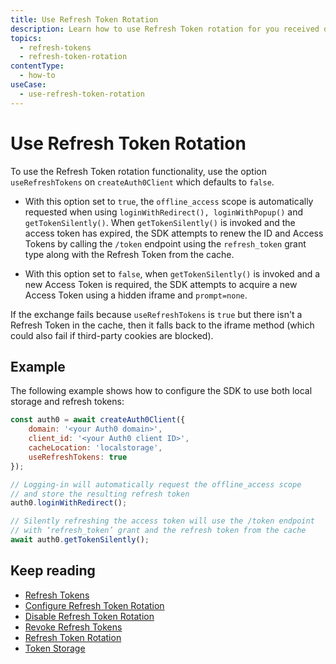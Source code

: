 ```yaml
---
title: Use Refresh Token Rotation
description: Learn how to use Refresh Token rotation for you received during authorization.
topics:
  - refresh-tokens
  - refresh-token-rotation
contentType:
  - how-to
useCase:
  - use-refresh-token-rotation
---
```

# Use Refresh Token Rotation

To use the Refresh Token rotation functionality, use the option `useRefreshTokens` on `createAuth0Client` which defaults to `false`.

* With this option set to `true`, the `offline_access` scope is automatically requested when using `loginWithRedirect(), loginWithPopup()` and `getTokenSilently()`. When `getTokenSilently()` is invoked and the access token has expired, the SDK attempts to renew the ID and Access Tokens by calling the `/token` endpoint using the `refresh_token` grant type along with the Refresh Token from the cache. 

* With this option set to `false`, when `getTokenSilently()` is invoked and a new Access Token is required, the SDK attempts to acquire a new Access Token using a hidden iframe and `prompt=none`.

If the exchange fails because `useRefreshTokens` is `true` but there isn't a Refresh Token in the cache, then it falls back to the iframe method (which could also fail if third-party cookies are blocked).

## Example

The following example shows how to configure the SDK to use both local storage and refresh tokens:

```js
const auth0 = await createAuth0Client({
    domain: '<your Auth0 domain>',
    client_id: '<your Auth0 client ID>',
    cacheLocation: 'localstorage',
    useRefreshTokens: true
});

// Logging-in will automatically request the offline_access scope
// and store the resulting refresh token
auth0.loginWithRedirect();

// Silently refreshing the access token will use the /token endpoint
// with ‘refresh_token’ grant and the refresh token from the cache
await auth0.getTokenSilently();
```

## Keep reading

* [Refresh Tokens](/tokens/concepts/refresh-tokens)
* [Configure Refresh Token Rotation](/tokens/guides/configure-refresh-token-rotation)
* [Disable Refresh Token Rotation](/tokens/guides/disable-refresh-token-rotation)
* [Revoke Refresh Tokens](/tokens/guides/revoke-refresh-tokens)
* [Refresh Token Rotation](/tokens/concepts/refresh-token-rotation)
* [Token Storage](/tokens/concepts/token-storage)